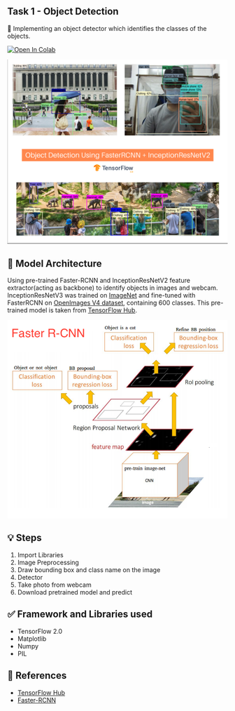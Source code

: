 ## Task 1 - Object Detection
:dart: Implementing an object detector which identifies the classes of the objects.

<a href="https://colab.research.google.com/drive/1OfTtWs5Xty364JAX0lkp918QH32U9OIr?usp=sharing"><img src="https://colab.research.google.com/assets/colab-badge.svg" alt="Open In Colab"/></a>

<img src="https://raw.githubusercontent.com/NyanSwanAung/The-Sparks-Foundation-Intership/main/assets/Task1.png"/>

## :rocket: Model Architecture 
Using pre-trained Faster-RCNN and InceptionResNetV2 feature extractor(acting as backbone) to identify objects in images and webcam. InceptionResNetV3 was trained on [ImageNet](http://image-net.org/) and fine-tuned with FasterRCNN on [OpenImages V4 dataset](https://storage.googleapis.com/openimages/web/index.html), containing 600 classes.
This pre-trained model is taken from [TensorFlow Hub](https://www.tensorflow.org/hub).

<img src = "https://raw.githubusercontent.com/NyanSwanAung/The-Sparks-Foundation-Intership/main/assets/faster-rcnn.png"/>

## :bulb: Steps
1. Import Libraries 
2. Image Preprocessing 
3. Draw bounding box and class name on the image
4. Detector 
5. Take photo from webcam
6. Download pretrained model and predict 

## ✅ Framework and Libraries used 
- TensorFlow 2.0
- Matplotlib
- Numpy
- PIL

## :bookmark: References
- [TensorFlow Hub](https://www.tensorflow.org/hub)
- [Faster-RCNN](https://arxiv.org/abs/1506.01497)
